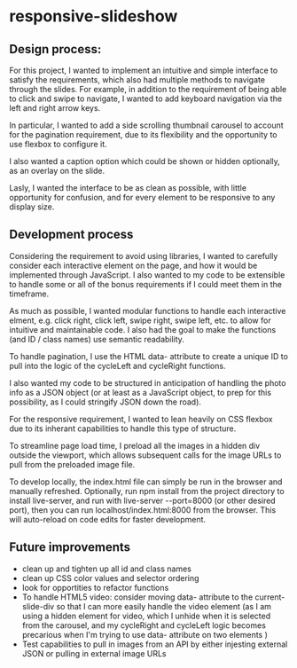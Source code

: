# responsive-slideshow


## Design process:
For this project, I wanted to implement an intuitive and simple interface to satisfy the requirements, which also had multiple methods to navigate through the slides. For example, in addition to the requirement of being able to click and swipe to navigate, I wanted to add keyboard navigation via the left and right arrow keys.

In particular, I wanted to add a side scrolling thumbnail carousel to account for the pagination requirement, due to its flexibility and the opportunity to use flexbox to configure it.

I also wanted a caption option which could be shown or hidden optionally, as an overlay on the slide.

Lasly, I wanted the interface to be as clean as possible, with little opportunity for confusion, and for every element to be responsive to any display size.


## Development process
Considering the requirement to avoid using libraries, I wanted to carefully consider each interactive element on the page, and how it would be implemented through JavaScript.  I also wanted to my code to be extensible to handle some or all of the bonus requirements if I could meet them in the timeframe.

As much as possible, I wanted modular functions to handle each interactive elment, e.g. click right, click left, swipe right, swipe left, etc. to allow for intuitive and maintainable code.  I also had the goal to make the functions (and ID / class names) use semantic readability.

To handle pagination, I use the HTML data- attribute to create a unique ID to pull into the logic of the cycleLeft and cycleRight functions.

I also wanted my code to be structured in anticipation of handling the photo info as a JSON object (or at least as a JavaScript object, to prep for this possibility, as I could stringify JSON down the road).

For the responsive requirement, I wanted to lean heavily on CSS flexbox due to its inherant capabilities to handle this type of structure.

To streamline page load time, I preload all the images in a hidden div outside the viewport, which allows subsequent calls for the image URLs to pull from the preloaded image file.

To develop locally, the index.html file can simply be run in the browser and manually refreshed.  Optionally, run npm install from the project directory to install live-server, and run with live-server --port=8000 (or other desired port), then you can run localhost/index.html:8000 from the browser.  This will auto-reload on code edits for faster development.


## Future improvements
- clean up and tighten up all id and class names
- clean up CSS color values and selector ordering
- look for opportities to refactor functions
- To handle HTML5 video: consider moving data- attribute to the current-slide-div so that I can more easily handle the video element (as I am using a hidden element for video, which I unhide when it is selected from the carousel, and my cycleRight and cycleLeft logic becomes precarious when I'm trying to use data- attribute on two elements )
- Test capabilities to pull in images from an API by either injesting external JSON or pulling in external image URLs
